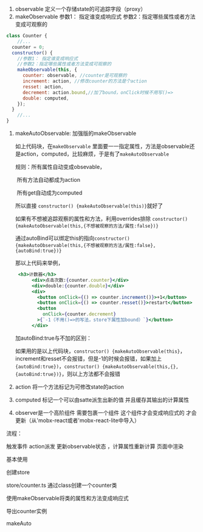 1. observable 定义一个存储state的可追踪字段（proxy）
2. makeObservable 参数1： 指定谁变成响应式  参数2：指定哪些属性或者方法变成可观察的

```js
class Counter {
    //...
  counter = 0;
  constructor() {
    //参数1： 指定谁变成响应式
    //参数2：指定哪些属性或者方法变成可观察的
    makeObservable(this, {
      counter: observable, //counter是可观察的
      increment: action, //修改counter的方法是个action
      resset: action,
      decrement: action.bound,//加了bound，onClick时候不用写()=>
      double: computed,
    });
  }
    //...
}
```

1. makeAutoObservable: 加强版的makeObservable 

   如上代码块，在`makeObservable` 里面要一一指定属性，方法是observable还是action，computed，比较麻烦，于是有了`makeAutoObservable`

   规则：所有属性自动变成obsevable，

   ​            所有方法自动都成为action

   ​             所有get自动成为computed  

   所以直接 `constructor() {makeAutoObservable(this)}`就好了

   如果有不想被追踪观察的属性和方法，利用overrides排除 `constructor() {makeAutoObservable(this,{不想被观察的方法/属性:false})}`

   通过autoBind可以绑定this的指向`constructor() {makeAutoObservable(this,{不想被观察的方法/属性:false},{autoBind:true})}`

   那以上代码来举例，

   ```jsx
    <h3>计数器</h3>
         <div>点击次数:{counter.counter}</div>
         <div>double:{counter.double}</div>
         <div>
           <button onClick={() => counter.increment()}>+1</button>
           <button onClick={() => counter.resset()}>restart</button>
           <button
             onClick={counter.decrement}
           >{`-1（不用()=>的写法，store下属性加bound）`}</button>
         </div>
   ```

   加autoBind:true与不加的区别：

   如果用的是以上代码块，`constructor() {makeAutoObservable(this}`，increment和resset不会报错，但是-1的时候会报错，如果加上`{autoBind:true})`，`constructor() {makeAutoObservable(this,{},{autoBind:true})}`，则以上方法都不会报错

2. action 将一个方法标记为可修改state的action

3. computed 标记一个可以由satte派生出新的值 并且缓存其输出的计算属性

4. observer是一个高阶组件  需要包裹一个组件 这个组件才会变成响应式的 才会更新（从'mobx-react或者'mobx-react-lite中导入）

流程：

触发事件  action派发  更新observable状态  ，计算属性重新计算  页面中渲染 

基本使用

创建store

store/counter.ts 通过class创建一个counter类

使用makeObservable将类的属性和方法变成响应式

导出counter实例



makeAuto

